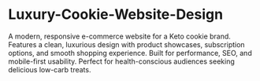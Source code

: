 # Luxury-Cookie-Website-Design
A modern, responsive e-commerce website for a Keto cookie brand. Features a clean, luxurious design with product showcases, subscription options, and smooth shopping experience. Built for performance, SEO, and mobile-first usability. Perfect for health-conscious audiences seeking delicious low-carb treats.

